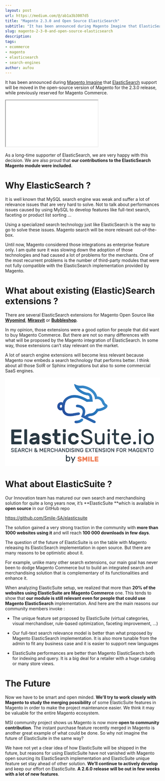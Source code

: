 ```yaml
---
layout: post
url: https://medium.com/@/ab1a3b3007d5
title: "Magento 2.3.0 and Open Source ElasticSearch"
subtitle: "It has been announced during Magento Imagine that ElasticSearch support will be moved in the open-source version of Magento for the 2.3.0…"
slug: magento-2-3-0-and-open-source-elasticsearch
description: 
tags: 
- ecommerce
- magento
- elasticsearch
- search-engines
author: aufou
---
```


It has been announced during [Magento Imagine](https://imagine.magento.com/) that [ElasticSearch](https://www.elastic.co/fr/) support will be moved in the open-source version of Magento for the 2.3.0 release, while previously reserved for Magento Commerce.

<iframe src="/assets/images/posts/f222b4e422fd9c637290ea42ece84764.html"></iframe>

As a long-time supporter of ElasticSearch, we are very happy with this decision. We are also proud that **our contributions to the ElasticSearch Magento module were included**.

# Why ElasticSearch ?

It is well known that MySQL search engine was weak and suffer a lot of relevance issues that are very hard to solve. Not to talk about performances issues caused by using MySQL to develop features like full-text search, faceting or product list sorting …

Using a specialized search technology just like ElasticSearch is the way to go to solve these issues. Magento search will be more relevant out-of-the-box.

Until now, Magento considered those integrations as enterprise feature only. I am quite sure it was slowing down the adoption of those technologies and had caused a lot of problems for the merchants. One of the most recurrent problems is the number of third-party modules that were not fully compatible with the ElasticSearch implementation provided by Magento.

# What about existing (Elastic)Search extensions ?

There are several ElasticSearch extensions for Magento Open Source like [**Wyomind**](https://www.wyomind.com/fr/magento2/elastic-search-magento.html), [**Mirasvit**](https://mirasvit.com/magento-2-extensions/elastic-search-ultimate.html) or [**Bubbleshop**](https://www.bubbleshop.net/fr/magento2-elasticsearch.html).

In my opinion, those extensions were a good option for people that did want to buy Magento Commerce. But there are not so many differences with what will be proposed by the Magento integration of ElasticSearch. In some way, those extensions can’t stay relevant on the market.

A lot of search engine extensions will become less relevant because Magento now embeds a search technology that performs better. I think about all those SolR or Sphinx integrations but also to some commercial SaaS engines.

![](/assets/images/posts/1*WATj-MWqAZ-fljJEEIZqVA.png)

# What about ElasticSuite ?

Our Innovation team has matured our own search and merchandising solution for quite a long years now, it’s **ElasticSuite **which is available in **open source** in our GitHub repo

https://github.com/Smile-SA/elasticsuite

The solution gained a very strong traction in the community with **more than 1000 websites using it** and will reach **100 000 downloads in few days**.

The question of the future of ElasticSuite is on the table with Magento releasing its ElasticSearch implementation in open source. But there are many reasons to be optimistic about it.

For example, unlike many other search extensions, our main goal has never been to dodge Magento Commerce but to build an integrated search and merchandising solution that is complementary of its functionalities and enhance it.

When analyzing ElasticSuite setup, we realized that more than **20% of the websites using ElasticSuite are Magento Commerce** one. This tends to show that **our module is still relevant even for people that could use Magento ElasticSearch** implementation. And here are the main reasons our community members invoke :

* The unique feature set proposed by ElasticSuite (virtual categories, visual merchandiser, rule-based optimization, faceting improvement, …)

* Our full-text search relevance model is better than what proposed by Magento ElasticSearch implementation. It is also more tunable from the admin to fit any business case and it is easier to support new languages

* ElasticSuite performances are better than Magento ElasticSearch both for indexing and query. It is a big deal for a retailer with a huge catalog or many store views.

# The Future

Now we have to be smart and open minded. **We’ll try to work closely with Magento to study the merging possibility** of some ElasticSuite features in Magento in order to make the project maintenance easier. We think it may be valuable for the entire Magento ecosystem.

MSI community project shows us Magento is now more **open to community contribution**. The instant purchase feature recently merged in Magento is another great example of what could be done. So why not imagine the future of ElasticSuite in the same way?

We have not yet a clear idea of how ElasticSuite will be shipped in the future, but reasons for using ElasticSuite have not vanished with Magento open sourcing its ElasticSearch implementation and ElasticSuite unique feature set stay ahead of other solution. **We’ll continue to actively develop** and keep our effort on ElasticSuite. **A 2.6.0 release will be out in few weeks with a lot of new features**.


